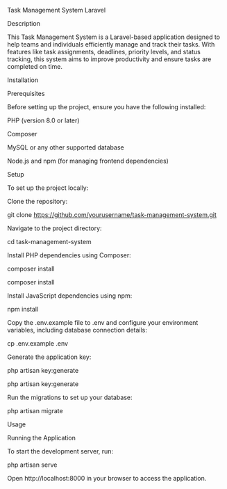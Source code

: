 Task Management System Laravel

Description

This Task Management System is a Laravel-based application designed to help teams and individuals efficiently manage and track their tasks. With features like task assignments, deadlines, priority levels, and status tracking, this system aims to improve productivity and ensure tasks are completed on time.

Installation

Prerequisites

Before setting up the project, ensure you have the following installed:

PHP (version 8.0 or later)

Composer

MySQL or any other supported database

Node.js and npm (for managing frontend dependencies)

Setup

To set up the project locally:

Clone the repository:

git clone https://github.com/yourusername/task-management-system.git

Navigate to the project directory:

cd task-management-system

Install PHP dependencies using Composer:

composer install

composer install

Install JavaScript dependencies using npm:

npm install

Copy the .env.example file to .env and configure your environment variables, including database connection details:

cp .env.example .env

Generate the application key:

php artisan key:generate

php artisan key:generate

Run the migrations to set up your database:

php artisan migrate

Usage

Running the Application

To start the development server, run:

php artisan serve

Open http://localhost:8000 in your browser to access the application.



